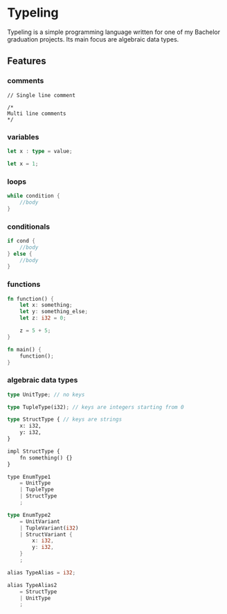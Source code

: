 # Typeling

Typeling is a simple programming language written for one of my Bachelor graduation projects. Its main focus are algebraic data types.

## Features

### comments

```typeling
// Single line comment

/*
Multi line comments
*/

```

### variables

```rust
let x : type = value;
```

```rust
let x = 1;
```

### loops

```rust
while condition {
	//body
}

```

### conditionals

```rust
if cond {
    //body
} else {
    //body
}
```

### functions

```rust
fn function() {
    let x: something;
    let y: something_else;
    let z: i32 = 0;

    z = 5 + 5;
} 

fn main() {
    function();
}
```

### algebraic data types

```rust
type UnitType; // no keys

type TupleType(i32); // keys are integers starting from 0

type StructType { // keys are strings
    x: i32,
    y: i32,
}

impl StructType {
    fn something() {}
}

type EnumType1
    = UnitType
    | TupleType
    | StructType
    ;

type EnumType2
    = UnitVariant
    | TupleVariant(i32)
    | StructVariant {
        x: i32,
        y: i32,
    }
    ;

alias TypeAlias = i32;

alias TypeAlias2
    = StructType 
    | UnitType
    ;

```
